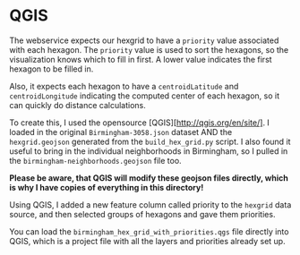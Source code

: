 # QGIS

The webservice expects our hexgrid to have a `priority` value associated with each hexagon. The `priority` value is used to sort the hexagons, so the visualization knows which to fill in first. A lower value indicates the first hexagon to be filled in.

Also, it expects each hexagon to have a `centroidLatitude` and `centroidLongitude` indicating the computed center of each hexagon, so it can quickly do distance calculations.

To create this, I used the opensource [QGIS][http://qgis.org/en/site/]. I loaded in the original `Birmingham-3058.json` dataset AND the `hexgrid.geojson` generated from the `build_hex_grid.py` script. I also found it useful to bring in the individual neighborhoods in Birmingham, so I pulled in the `birmingham-neighborhoods.geojson` file too.

**Please be aware, that QGIS will modify these geojson files directly, which is why I have copies of everything in this directory!**

Using QGIS, I added a new feature column called priority to the `hexgrid` data source, and then selected groups of hexagons and gave them priorities.

You can load the `birmingham_hex_grid_with_priorities.qgs` file directly into QGIS, which is a project file with all the layers and priorities already set up.
